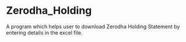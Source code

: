 # Zerodha_Holding
A program which helps user to download Zerodha Holding Statement by entering details in the excel file.
